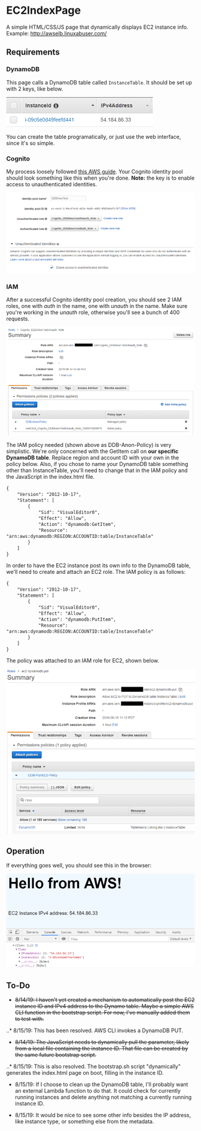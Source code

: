 # EC2IndexPage
A simple HTML/CSS/JS page that dynamically displays EC2 instance info. Example: http://awselb.linuxabuser.com/

## Requirements
### DynamoDB
This page calls a DynamoDB table called `InstanceTable`. It should be set up with 2 keys, like below.

![DynamoDB](https://github.com/tylerapplebaum/EC2IndexPage/blob/master/docs/dynamodb_table.PNG "DynamoDB")

You can create the table programatically, or just use the web interface, since it's so simple.

### Cognito
My process loosely followed [this AWS guide](https://docs.aws.amazon.com/sdk-for-javascript/v2/developer-guide/getting-started-browser.html). Your Cognito identity pool should look something like this when you're done. **Note:** the key is to enable access to unauthenticated identities.

![Cognito](https://github.com/tylerapplebaum/EC2IndexPage/blob/master/docs/cognito.PNG "Cognito")

### IAM
After a successful Cognito identity pool creation, you should see 2 IAM roles, one with *auth* in the name, one with *unauth* in the name. Make sure you're working in the *unauth* role, otherwise you'll see a bunch of 400 requests.

![IAM1](https://github.com/tylerapplebaum/EC2IndexPage/blob/master/docs/iam1.png "IAM1")

The IAM policy needed (shown above as DDB-Anon-Policy) is very simplistic. We're only concerned with the GetItem call on **our specific DynamoDB table**. Replace region and account ID with your own in the policy below. Also, if you chose to name your DynamoDB table something other than InstanceTable, you'll need to change that in the IAM policy and the JavaScript in the index.html file.

```
{
    "Version": "2012-10-17",
    "Statement": [
        {
            "Sid": "VisualEditor0",
            "Effect": "Allow",
            "Action": "dynamodb:GetItem",
            "Resource": "arn:aws:dynamodb:REGION:ACCOUNTID:table/InstanceTable"
        }
    ]
}
```

In order to have the EC2 instance post its own info to the DynamoDB table, we'll need to create and attach an EC2 role. The IAM policy is as follows:

```
{
    "Version": "2012-10-17",
    "Statement": [
        {
            "Sid": "VisualEditor0",
            "Effect": "Allow",
            "Action": "dynamodb:PutItem",
            "Resource": "arn:aws:dynamodb:REGION:ACCOUNTID:table/InstanceTable"
        }
    ]
}
```

The policy was attached to an IAM role for EC2, shown below.

![EC2IAM](https://github.com/tylerapplebaum/EC2IndexPage/blob/master/docs/ec2role.png "EC2IAM")

## Operation
If everything goes well, you should see this in the browser:

![Success](https://github.com/tylerapplebaum/EC2IndexPage/blob/master/docs/success.PNG "Success")

## To-Do
* ~~8/14/19: I haven't yet created a mechanism to automatically post the EC2 instance ID and IPv4 address to the Dynamo table. Maybe a simple AWS CLI function in the bootstrap script. For now, I've manually added them to test with.~~

..* 8/15/19: This has been resolved. AWS CLI invokes a DynamoDB PUT.

* ~~8/14/19: The JavaScript needs to dynamically pull the parameter, likely from a local file containing the instance ID. That file can be created by the same future bootstrap script.~~

..* 8/15/19: This is also resolved. The bootstrap.sh script "dynamically" generates the index.html page on boot, filling in the instance ID.

* 8/15/19: If I choose to clean up the DynamoDB table, I'll probably want an external Lambda function to do that. It could check for currently running instances and delete anything not matching a currently running instance ID.

* 8/15/19: It would be nice to see some other info besides the IP address, like instance type, or something else from the metadata.
